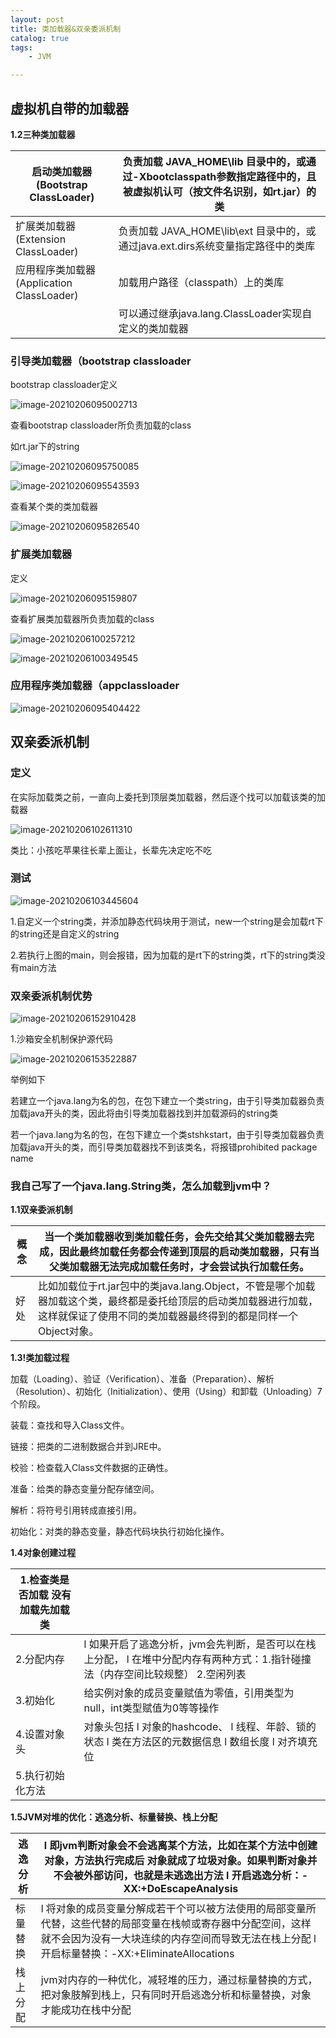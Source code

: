 ```yaml
---
layout: post
title: 类加载器&双亲委派机制
catalog: true
tags:
    - JVM

---
```




## 虚拟机自带的加载器

**1.2三种类加载器**

| 启动类加载器(Bootstrap ClassLoader)       | 负责加载 JAVA_HOME\lib 目录中的，或通过-Xbootclasspath参数指定路径中的，且被虚拟机认可（按文件名识别，如rt.jar）的类 |
| ----------------------------------------- | ------------------------------------------------------------ |
| 扩展类加载器(Extension ClassLoader)       | 负责加载 JAVA_HOME\lib\ext 目录中的，或通过java.ext.dirs系统变量指定路径中的类库 |
| 应用程序类加载器(Application ClassLoader) | 加载用户路径（classpath）上的类库                            |
|                                           | 可以通过继承java.lang.ClassLoader实现自定义的类加载器        |

### 引导类加载器（bootstrap classloader

bootstrap classloader定义

![image-20210206095002713](https://gitee.com/chrisxyq/picgo/raw/master/img/image-20210206095002713.png)

查看bootstrap classloader所负责加载的class

如rt.jar下的string

![image-20210206095750085](https://gitee.com/chrisxyq/picgo/raw/master/img/image-20210206095750085.png)

![image-20210206095543593](https://gitee.com/chrisxyq/picgo/raw/master/img/image-20210206095543593.png)

查看某个类的类加载器

![image-20210206095826540](https://gitee.com/chrisxyq/picgo/raw/master/img/image-20210206095826540.png)

### 扩展类加载器

定义

![image-20210206095159807](https://gitee.com/chrisxyq/picgo/raw/master/img/image-20210206095159807.png)

查看扩展类加载器所负责加载的class

![image-20210206100257212](https://gitee.com/chrisxyq/picgo/raw/master/img/image-20210206100257212.png)

![image-20210206100349545](https://gitee.com/chrisxyq/picgo/raw/master/img/image-20210206100349545.png)

### 应用程序类加载器（appclassloader

![image-20210206095404422](https://gitee.com/chrisxyq/picgo/raw/master/img/image-20210206095404422.png)

## 双亲委派机制

### 定义

在实际加载类之前，一直向上委托到顶层类加载器，然后逐个找可以加载该类的加载器

![image-20210206102611310](https://gitee.com/chrisxyq/picgo/raw/master/img/image-20210206102611310.png)

类比：小孩吃苹果往长辈上面让，长辈先决定吃不吃

### 测试

![image-20210206103445604](https://gitee.com/chrisxyq/picgo/raw/master/img/image-20210206103445604.png)

1.自定义一个string类，并添加静态代码块用于测试，new一个string是会加载rt下的string还是自定义的string

2.若执行上图的main，则会报错，因为加载的是rt下的string类，rt下的string类没有main方法

### 双亲委派机制优势

![image-20210206152910428](https://gitee.com/chrisxyq/picgo/raw/master/img/image-20210206152910428.png)

1.沙箱安全机制保护源代码

![image-20210206153522887](https://gitee.com/chrisxyq/picgo/raw/master/img/image-20210206153522887.png)

举例如下

若建立一个java.lang为名的包，在包下建立一个类string，由于引导类加载器负责加载java开头的类，因此将由引导类加载器找到并加载源码的string类

若一个java.lang为名的包，在包下建立一个类stshkstart，由于引导类加载器负责加载java开头的类，而引导类加载器找不到该类名，将报错prohibited package name

### 我自己写了一个java.lang.String类，怎么加载到jvm中？

**1.1双亲委派机制**

| 概念 | 当一个类加载器收到类加载任务，会先交给其父类加载器去完成，因此最终加载任务都会传递到顶层的启动类加载器，只有当父类加载器无法完成加载任务时，才会尝试执行加载任务。 |
| ---- | ------------------------------------------------------------ |
| 好处 | 比如加载位于rt.jar包中的类java.lang.Object，不管是哪个加载器加载这个类，最终都是委托给顶层的启动类加载器进行加载，这样就保证了使用不同的类加载器最终得到的都是同样一个Object对象。 |

**1.3!类加载过程**

加载（Loading）、验证（Verification）、准备（Preparation）、解析（Resolution）、初始化（Initialization）、使用（Using）和卸载（Unloading）7个阶段。

装载：查找和导入Class文件。

链接：把类的二进制数据合并到JRE中。

校验：检查载入Class文件数据的正确性。

准备：给类的静态变量分配存储空间。

解析：将符号引用转成直接引用。

初始化：对类的静态变量，静态代码块执行初始化操作。

**1.4对象创建过程**

| 1.检查类是否加载   没有加载先加载类 |                                                              |
| ----------------------------------- | ------------------------------------------------------------ |
| 2.分配内存                          | l  如果开启了逃逸分析，jvm会先判断，是否可以在栈上分配，   l  在堆中分配内存有两种方式：1.指针碰撞法（内存空间比较规整） 2.空闲列表 |
| 3.初始化                            | 给实例对象的成员变量赋值为零值，引用类型为null，int类型赋值为0等等操作 |
| 4.设置对象头                        | 对象头包括   l  对象的hashcode、  l  线程、年龄、锁的状态  l  类在方法区的元数据信息  l  数组长度  l  对齐填充位 |
| 5.执行初始化方法                    |                                                              |

**1.5JVM对堆的优化：逃逸分析、标量替换、栈上分配**

| 逃逸分析 | l  即jvm判断对象会不会逃离某个方法，比如在某个方法中创建对象，方法执行完成后 对象就成了垃圾对象。如果判断对象并不会被外部访问，也就是未逃逸出方法   l  开启逃逸分析：-XX:+DoEscapeAnalysis |
| -------- | ------------------------------------------------------------ |
| 标量替换 | l  将对象的成员变量分解成若干个可以被方法使用的局部变量所代替，这些代替的局部变量在栈帧或寄存器中分配空间，这样就不会因为没有一大块连续的内存空间而导致无法在栈上分配   l  开启标量替换：-XX:+EliminateAllocations |
| 栈上分配 | jvm对内存的一种优化，减轻堆的压力，通过标量替换的方式，把对象肢解到栈上，只有同时开启逃逸分析和标量替换，对象才能成功在栈中分配 |